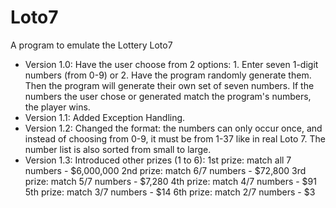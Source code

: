 # Loto7
A program to emulate the Lottery Loto7

- Version 1.0:
Have the user choose from 2 options: 1. Enter seven 1-digit numbers (from 0-9) or 2. Have the program randomly generate them. Then the program will generate their own set of seven numbers. If the numbers the user chose or generated match the program's numbers, the player wins.
- Version 1.1:
Added Exception Handling.
- Version 1.2:
Changed the format: the numbers can only occur once, and instead of choosing from 0-9, it must be from 1-37 like in real Loto 7. The number list is also sorted from small to large.
- Version 1.3:
Introduced other prizes (1 to 6):
 1st prize: match all 7 numbers - $6,000,000
 2nd prize: match 6/7 numbers - $72,800
 3rd prize: match 5/7 numbers - $7,280
 4th prize: match 4/7 numbers - $91
 5th prize: match 3/7 numbers - $14
 6th prize: match 2/7 numbers - $3
